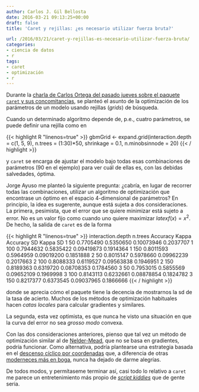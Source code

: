 ```yaml
---
author: Carlos J. Gil Bellosta
date: 2016-03-21 09:13:25+00:00
draft: false
title: 'Caret y rejillas: ¿es necesario utilizar fuerza bruta?'

url: /2016/03/21/caret-y-rejillas-es-necesario-utilizar-fuerza-bruta/
categories:
- ciencia de datos
- r
tags:
- caret
- optimización
- r
---
```


Durante la [charla de Carlos Ortega del pasado jueves sobre el paquete `caret` y sus concomitancias](https://prezi.com/0gsib_jcetim/bombas-r-caret-modelos-y-otros-animales/), se planteó el asunto de la optimización de los parámetros de un modelo usando rejillas (_grids_) de búsqueda.

Cuando un determinado algoritmo depende de, p.e., cuatro parámetros, se puede definir una rejilla como en

{{< highlight R "linenos=true" >}}
gbmGrid <-  expand.grid(interaction.depth = c(1, 5, 9),
      n.trees = (1:30)*50,
      shrinkage = 0.1,
      n.minobsinnode = 20)
{{< / highlight >}}

y `caret` se encarga de ajustar el modelo bajo todas esas combinaciones de parámetros (90 en el ejemplo) para ver cuál de ellas es, con las debidas salvedades, óptima.

Jorge Ayuso me planteó la siguiente pregunta: ¿cabría, en lugar de recorrer todas las combinaciones, utilizar un algoritmo de optimización que encontrase un óptimo en el espacio 4-dimensional de parámetros? En principio, la idea es sugerente, aunque está sujeta a dos consideraciones. La primera, pesimista, que el error que se quiere minimizar está sujeto a error. No es un valor fijo como cuando uno quiere maximizar $latex f(x)=x^2$. De hecho, la salida de `caret` es de la forma

{{< highlight R "linenos=true" >}}
interaction.depth  n.trees  Accuracy   Kappa      Accuracy SD  Kappa SD
1                   50      0.7705490  0.5350650  0.10073946   0.2037707
1                  100      0.7944632  0.5835422  0.09419873   0.1914364
1                  150      0.8011593  0.5964959  0.09019200   0.1851888
2                   50      0.8015147  0.5978660  0.09962239   0.2017663
2                  100      0.8088333  0.6119527  0.09563838   0.1946951
2                  150      0.8189363  0.6319720  0.08708353   0.1784560
3                   50      0.7953015  0.5855569  0.09652109   0.1969998
3                  100      0.8143113  0.6232661  0.08878854   0.1824782
3                  150      0.8217377  0.6373545  0.09037965   0.1866666
{{< / highlight >}}

donde se aprecia cómo el paquete tiene la decencia de mostrarnos la sd de la tasa de acierto. Muchos de los métodos de optimización habituales hacen _catas locales_ para calcular gradientes y similares.

La segunda, esta vez optimista, es que nunca he visto una situación en que la curva del error no sea _grosso modo_ convexa.

Con las dos consideraciones anteriores, pienso que tal vez un método de optimización similar al de [Nelder-Mead](https://en.wikipedia.org/wiki/Nelder%E2%80%93Mead_method), que no se basa en gradientes, podría funcionar. Como alternativa, podría plantearse una estrategia basada en el [descenso cíclico por coordenadas](http://statweb.stanford.edu/~jhf/ftp/glmnet.pdf) que, a diferencia de otras [moderneces más en boga](https://github.com/AunSiro/Algoritmos-Geneticos-R-Python-Meetup), nunca ha dejado de darme alegrías.

De todos modos, y permítaseme terminar así, casi todo lo relativo a `caret` me parece un entretenimiento más propio de [_script kiddies_](http://www.urbandictionary.com/define.php?term=script+kiddie) que de gente seria.
